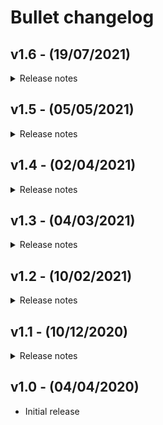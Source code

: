 # Bullet changelog

## v1.6 - (19/07/2021)
<details>
<summary>Release notes</summary>

#### Added:
+ You can now pick the collection to display products from on the homepage
+ Added a background for cards in case your prod images are making prod title not clear to read.
+ Added possibility to turn on/off qty box
+ Added a Menu drawer
+ Added OpenThinking WarpDrive v1
+ Added filter by type in collection pages 

#### Fixed:
+ Fixed a bug where homepage "latest prod" wasn't showing the latest products
+ Fixed logo problem
+ Fixed Password page style bugs
+ Fixed Image sizes bug fix

</details>

## v1.5 - (05/05/2021)
<details>
<summary>Release notes</summary>

#### Added:
+ added option to disable currency switch
+ Added Impressum link support
+ Created the Layout for list-collections
+ missing translation of tags
+ added styles for Shopify default Legal pages

#### Fixed:
+ fixed a border bug on reviews box
+ If no description in footer privacy/terms stays at the bottom of the block
+ fixed layout bugs in custom prod page
+ Fixed buy block on product page on mobile when it arrives over footer goes below it now
+ fixed 1px mismatch in footer newsletter input
+ fixed right border on suggested products on mobile
+ fixed bottom border on mobile on last block
+ "sent message" in contact form was hardcoded: fixed it
+ fixed layout probs on brands page
+ ajax loading wasn't working on prod collection page
+ fixed a bug where search wasn't showing "no matches" when no results
+ fixed a bug when showing articles in search results
+ fixed: Sort_by wasn't working
+ fixed a bug where alt on img wasn't showing because it wasn't being passed
+ fixed white space if blogs posts are 3. now first post takes 1 row
+ fixed: img on product page wasn't taking 100% of the width
+ fixed: cookies' popup button wasn't showing the right colors
+ fixed: cards text colors wasn't changing
+ fixed: button of 'homepage image + text block' wasn't the right style 

#### Updated:
+ update meta to be w3 valid
+ now socials list is all in 1 file
+ update json code on product page

</details>

## v1.4 - (02/04/2021)
<details>
<summary>Release notes</summary>

#### Added
- Added a diff file with changes from previous version


#### Changed
- Some jQuery code was converted to vanilla js
- Adapted more code to match future themes


#### Fixed
- Fixed a bug where the border of suggested products was showing bottom not top
- Currency JS bug fixed
- Fixed a bugs of the double hero banner where bottom pixel was looking strange
- Fixed other border imperfections on product page & home
- Fixed typos in translation file
- Fixed bug where price inside button wasn't changing when a variant was updated/selected
- Fixed a bug where provinces wasn't working when a country with provinces was selected

</details>

## v1.3 - (04/03/2021)
<details>
<summary>Release notes</summary>

#### Added
- Introduced placeholder content (now when you first install the theme you see some placeholder content on homepage)


#### Changed
- Some jQuery code was converted to vanilla js
- Icons' logic to match future themes
- Adapted more code to match future themes


#### Fixed
- Stated licensing for modules
- Bug in header text logo where logo collapsed
- Other bugs

</details>

## v1.2 - (10/02/2021)
<details>
<summary>Release notes</summary>

#### Added
- Brands listing page
- Even more social media options
- FAQ sections for homepage


#### Fixed
- A bug where the link wasn't showing in noticer
- Improved speed
- Bug fixes

</details>

## v1.1 - (10/12/2020)
<details>
<summary>Release notes</summary>

#### Added
- Gift Card page
- Password page
- More social media options


#### Changed
- skelet.css to skelet.min.css
- app.js to app.min.js


#### Fixed
- A bug where the placeholder didn't show up in footer
- Better indentation
- Size select error
- More bug fixes
- Improved speed

</details>

## v1.0 - (04/04/2020)
- Initial release
